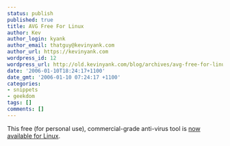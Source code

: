 ```yaml
---
status: publish
published: true
title: AVG Free For Linux
author: Kev
author_login: kyank
author_email: thatguy@kevinyank.com
author_url: https://kevinyank.com
wordpress_id: 12
wordpress_url: http://old.kevinyank.com/blog/archives/avg-free-for-linux/
date: '2006-01-10T18:24:17+1100'
date_gmt: '2006-01-10 07:24:17 +1100'
categories:
- snippets
- geekdom
tags: []
comments: []
---
```

<p>This free (for personal use), commercial-grade anti-virus tool is <a href="http://free.grisoft.com/doc/4040/lng/us/tpl/v5">now available for Linux</a>.</p>
